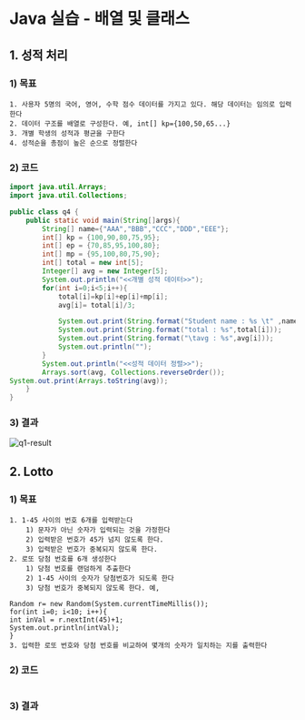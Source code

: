 # Java 실습 - 배열 및 클래스

## 1. 성적 처리

### 1) 목표

```
1. 사용자 5명의 국어, 영어, 수학 점수 데이터를 가지고 있다. 해당 데이터는 임의로 입력한다
2. 데이터 구조를 배열로 구성한다. 예, int[] kp={100,50,65...}
3. 개별 학생의 성적과 평균을 구한다  
4. 성적순을 총점이 높은 순으로 정렬한다
```

### 2) 코드

```java
import java.util.Arrays;
import java.util.Collections;

public class q4 {
    public static void main(String[]args){
        String[] name={"AAA","BBB","CCC","DDD","EEE"};
        int[] kp = {100,90,80,75,95};
        int[] ep = {70,85,95,100,80};
        int[] mp = {95,100,80,75,90};
        int[] total = new int[5];
        Integer[] avg = new Integer[5];
        System.out.println("<<개별 성적 데이터>>");
        for(int i=0;i<5;i++){
            total[i]=kp[i]+ep[i]+mp[i];
            avg[i]= total[i]/3;

            System.out.print(String.format("Student name : %s \t" ,name[i]));
            System.out.print(String.format("total : %s",total[i]));
            System.out.print(String.format("\tavg : %s",avg[i]));
            System.out.println("");
        }
        System.out.println("<<성적 데이터 정렬>>");
        Arrays.sort(avg, Collections.reverseOrder());
System.out.print(Arrays.toString(avg));
    }
}

```

### 3) 결과

![q1-result](https://user-images.githubusercontent.com/55272324/74839518-bf55d900-5368-11ea-8732-e9dd742b1a24.PNG)

## 2. Lotto

### 1) 목표

```
1. 1-45 사이의 번호 6개를 입력받는다
	1) 문자가 아닌 숫자가 입력되는 것을 가정한다
	2) 입력받은 번호가 45가 넘지 않도록 한다.
    3) 입력받은 번호가 중복되지 않도록 한다.
2. 로또 당첨 번호를 6개 생성한다
	1) 당첨 번호를 랜덤하게 추출한다
	2) 1-45 사이의 숫자가 당첨번호가 되도록 한다
	3) 당첨 번호가 중복되지 않도록 한다. 예,
	
Random r= new Random(System.currentTimeMillis());
for(int i=0; i<10; i++){
int inVal = r.nextInt(45)+1;
System.out.println(intVal);
}
3. 입력한 로또 번호와 당첨 번호를 비교하여 몇개의 숫자가 일치하는 지를 출력한다
```

### 2) 코드

```java

```

### 3) 결과



